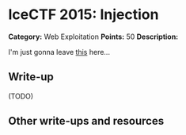 # IceCTF 2015: Injection

**Category:** Web Exploitation
**Points:** 50
**Description:** 

I'm just gonna leave <a target='_blank' href='http://web2015.icec.tf/injection'>this</a> here...

## Write-up

(TODO)

## Other write-ups and resources

